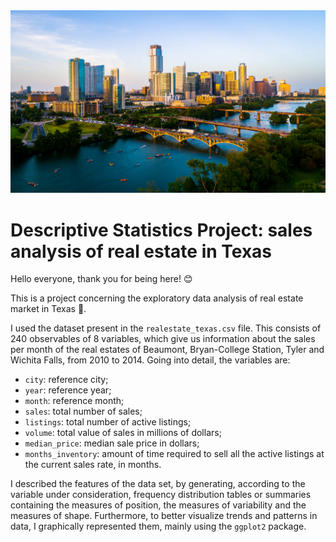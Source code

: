 <img src="texas.jpg">

# Descriptive Statistics Project: sales analysis of real estate in Texas

Hello everyone, thank you for being here! :blush:

This is a project concerning the exploratory data analysis of real estate market in Texas :house_with_garden:. 

I used the dataset present in the `realestate_texas.csv` file. This consists of 240 observables of 8 variables, which give us information about the sales per month of the real estates of Beaumont, Bryan-College Station, Tyler and Wichita Falls, from 2010 to 2014. Going into detail, the variables are:

* `city`: reference city;
* `year`: reference year;
* `month`: reference month;
* `sales`: total number of sales;
* `listings`: total number of active listings;
* `volume`: total value of sales in millions of dollars;
* `median_price`: median sale price in dollars; 
* `months_inventory`: amount of time required to sell all the active listings at the current sales rate, in months.

I described the features of the data set, by generating, according to the variable under consideration, frequency distribution tables or summaries containing the measures of position, the measures of variability and the measures of shape. Furthermore, to better visualize trends and patterns in data, I graphically represented them, mainly using the `ggplot2` package.
